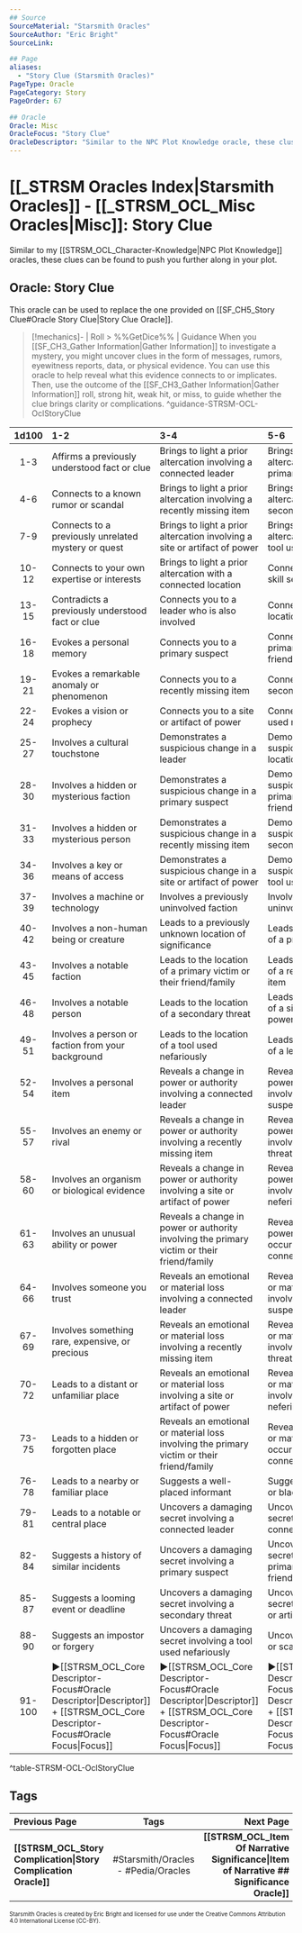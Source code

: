 ```yaml
---
## Source
SourceMaterial: "Starsmith Oracles"
SourceAuthor: "Eric Bright"
SourceLink: 

## Page
aliases:
  - "Story Clue (Starsmith Oracles)"
PageType: Oracle
PageCategory: Story
PageOrder: 67

## Oracle
Oracle: Misc
OracleFocus: "Story Clue"
OracleDescriptor: "Similar to the NPC Plot Knowledge oracle, these cluse can be found to push you further along in your plot."
---
```

# [[_STRSM Oracles Index|Starsmith Oracles]] - [[_STRSM_OCL_Misc Oracles|Misc]]: Story Clue
Similar to my [[STRSM_OCL_Character-Knowledge|NPC Plot Knowledge]] oracles, these clues can be found to push you further along in your plot.

## Oracle: Story Clue
This oracle can be used to replace the one provided on [[SF_CH5_Story Clue#Oracle Story Clue|Story Clue Oracle]].

> [!mechanics]- | Roll > %%GetDice%% | Guidance
> When you [[SF_CH3_Gather Information|Gather Information]] to investigate a mystery, you might uncover clues in the form of messages, rumors, eyewitness reports, data, or physical evidence. You can use this oracle to help reveal what this evidence connects to or implicates. Then, use the outcome of the [[SF_CH3_Gather Information|Gather Information]] roll, strong hit, weak hit, or miss, to guide whether the clue brings clarity or complications. ^guidance-STRSM-OCL-OclStoryClue

| 1d100 | 1-2 | 3-4 | 5-6 |
| :---: | :--- | :--- | :--- |
| 1-3 | Affirms a previously understood fact or clue | Brings to light a prior altercation involving a connected leader | Brings to light a prior altercation involving a primary suspect |
| 4-6 | Connects to a known rumor or scandal | Brings to light a prior altercation involving a recently missing item | Brings to light a prior altercation involving a secondary threat |
| 7-9 | Connects to a previously unrelated mystery or quest | Brings to light a prior altercation involving a site or artifact of power | Brings to light a prior altercation involving a tool used nefariously |
| 10-12 | Connects to your own expertise or interests | Brings to light a prior altercation with a connected location | Connects to a specific skill set |
| 13-15 | Contradicts a previously understood fact or clue | Connects you to a leader who is also involved | Connects you to a location of interest |
| 16-18 | Evokes a personal memory | Connects you to a primary suspect | Connects you to a primary victim or their friend/family |
| 19-21 | Evokes a remarkable anomaly or phenomenon | Connects you to a recently missing item | Connects you to a secondary threat |
| 22-24 | Evokes a vision or prophecy | Connects you to a site or artifact of power | Connects you to a tool used nefariously |
| 25-27 | Involves a cultural touchstone | Demonstrates a suspicious change in a leader | Demonstrates a suspicious change in a location's state |
| 28-30 | Involves a hidden or mysterious faction | Demonstrates a suspicious change in a primary suspect | Demonstrates a suspicious change in a primary victim or their friend/family |
| 31-33 | Involves a hidden or mysterious person | Demonstrates a suspicious change in a recently missing item | Demonstrates a suspicious change in a secondary threat |
| 34-36 | Involves a key or means of access | Demonstrates a suspicious change in a site or artifact of power | Demonstrates a suspicious change in a tool used nefariously |
| 37-39 | Involves a machine or technology | Involves a previously uninvolved faction | Involves a previously uninvolved person |
| 40-42 | Involves a non-human being or creature | Leads to a previously unknown location of significance | Leads to the location of a primary suspect |
| 43-45 | Involves a notable faction | Leads to the location of a primary victim or their friend/family | Leads to the location of a recently missing item |
| 46-48 | Involves a notable person | Leads to the location of a secondary threat | Leads to the location of a site or artifact of power |
| 49-51 | Involves a person or faction from your background | Leads to the location of a tool used nefariously | Leads to the safehouse of a leader |
| 52-54 | Involves a personal item | Reveals a change in power or authority involving a connected leader | Reveals a change in power or authority involving a primary suspect |
| 55-57 | Involves an enemy or rival | Reveals a change in power or authority involving a recently missing item | Reveals a change in power or authority involving a secondary threat |
| 58-60 | Involves an organism or biological evidence | Reveals a change in power or authority involving a site or artifact of power | Reveals a change in power or authority involving a tool used neferiously |
| 61-63 | Involves an unusual ability or power | Reveals a change in power or authority involving the primary victim or their friend/family | Reveals a change in power or authority that occurred at a connected location |
| 64-66 | Involves someone you trust | Reveals an emotional or material loss involving a connected leader | Reveals an emotional or material loss involving a primary suspect |
| 67-69 | Involves something rare, expensive, or precious | Reveals an emotional or material loss involving a recently missing item | Reveals an emotional or material loss involving a secondary threat |
| 70-72 | Leads to a distant or unfamiliar place | Reveals an emotional or material loss involving a site or artifact of power | Reveals an emotional or material loss involving a tool used neferiously |
| 73-75 | Leads to a hidden or forgotten place | Reveals an emotional or material loss involving the primary victim or their friend/family | Reveals an emotional or material loss that occurred at a connected location |
| 76-78 | Leads to a nearby or familiar place | Suggests a well-placed informant | Suggests manipulation or blackmail |
| 79-81 | Leads to a notable or central place | Uncovers a damaging secret involving a connected leader | Uncovers a damaging secret involving a connected location |
| 82-84 | Suggests a history of similar incidents | Uncovers a damaging secret involving a primary suspect | Uncovers a damaging secret involving a primary victim or their friend/family |
| 85-87 | Suggests a looming event or deadline | Uncovers a damaging secret involving a secondary threat | Uncovers a damaging secret involving a site or artifact of power |
| 88-90 | Suggests an impostor or forgery | Uncovers a damaging secret involving a tool used nefariously | Uncovers a new rumor or scandal |
| 91-100 | ▶[[STRSM_OCL_Core Descriptor-Focus#Oracle Descriptor\|Descriptor]] + [[STRSM_OCL_Core Descriptor-Focus#Oracle Focus\|Focus]] | ▶[[STRSM_OCL_Core Descriptor-Focus#Oracle Descriptor\|Descriptor]] + [[STRSM_OCL_Core Descriptor-Focus#Oracle Focus\|Focus]] | ▶[[STRSM_OCL_Core Descriptor-Focus#Oracle Descriptor\|Descriptor]] + [[STRSM_OCL_Core Descriptor-Focus#Oracle Focus\|Focus]] |
^table-STRSM-OCL-OclStoryClue

## Tags
| Previous Page | Tags | Next Page | 
| :--- | :---: | ---: |
| **[[STRSM_OCL_Story Complication\|Story Complication Oracle]]** | #Starsmith/Oracles - #Pedia/Oracles | **[[STRSM_OCL_Item Of Narrative Significance\|Item of Narrative ## Significance Oracle]]** |

<font size=-2>Starsmith Oracles is created by Eric Bright and licensed for use under the Creative Commons Attribution 4.0 International License (CC-BY).</font>